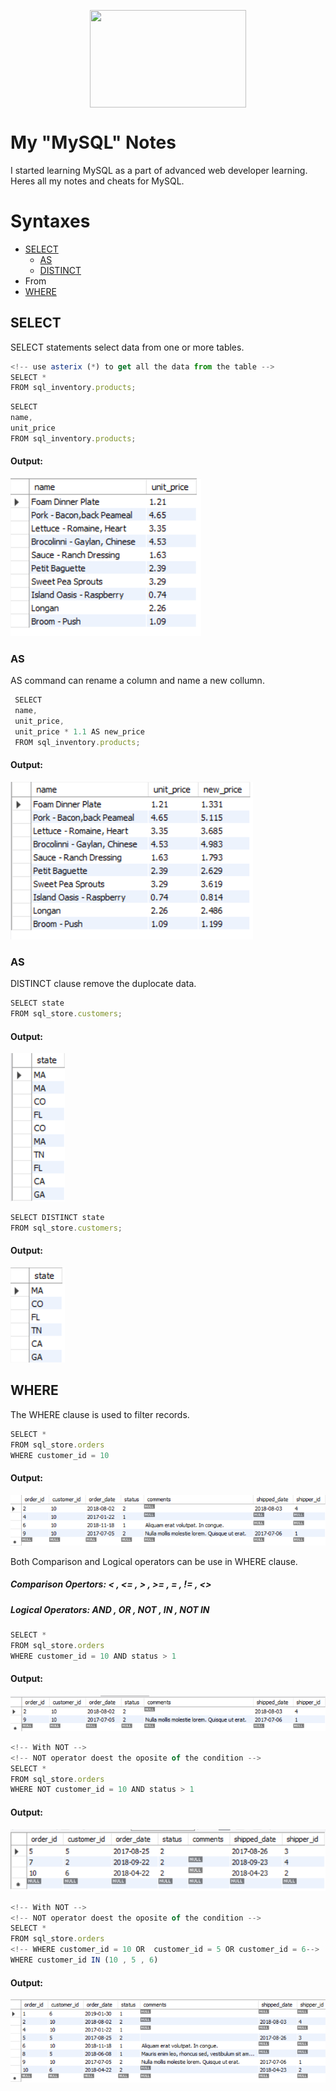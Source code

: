 
<!-- Logo-->
<p align="center">
<img src="https://1000logos.net/wp-content/uploads/2020/08/MySQL-Logo.png" width="250" height="156" align="center" />
</p>

   
# My "MySQL" Notes

I started learning MySQL as a part of advanced web developer learning. Heres all my notes and cheats for MySQL.


<!-- Syntaxes -->

# Syntaxes

- <a href='#select'>SELECT</a>
   - <a href='#as'>AS</a>
   - <a href='#distinct'>DISTINCT</a>
- From
- <a href='where'>WHERE</a>
 
 
<!-- Select -->
<div id='select'>

## SELECT

SELECT statements select data from one or more tables.

```javascript
<!-- use asterix (*) to get all the data from the table -->
SELECT *
FROM sql_inventory.products;
```

```javascript
SELECT 
name,
unit_price
FROM sql_inventory.products;
```
#### Output:
   
![](./Assets/01selectexmpl.png)
</div>

   
<!-- AS -->
<div id='as'>
   
### AS
   
AS command can rename a column and name a new collumn.
   
```javascript
 SELECT 
 name,
 unit_price,
 unit_price * 1.1 AS new_price
 FROM sql_inventory.products;
```
#### Output:
   
![](./Assets/02asexmpl.png) 
   
</div>

<!-- Distinct -->

<div id='distinct'>

### AS

DISTINCT clause remove the duplocate data.

```javascript
SELECT state
FROM sql_store.customers;
```
#### Output:

![](./Assets/03distinctexmpl.png) 

```javascript
SELECT DISTINCT state
FROM sql_store.customers;
```
#### Output:

![](./Assets/04distinctexmpl.png) 
   
</div>

<!-- where -->

<div id='where'>

   ## WHERE

The WHERE clause is used to filter records.

```javascript
SELECT *
FROM sql_store.orders
WHERE customer_id = 10
```
#### Output:

![](./Assets/05whereexmpl.png) 

Both Comparison and Logical operators can be use in WHERE clause.

##### Comparison Opertors: < , <= , > , >= , = , != , <>

##### Logical Operators: AND , OR , NOT , IN , NOT IN

```javascript
SELECT *
FROM sql_store.orders
WHERE customer_id = 10 AND status > 1
```
#### Output:

![](./Assets/06whereexmpl.png) 
   
```javascript
<!-- With NOT -->
<!-- NOT operator doest the oposite of the condition -->
SELECT *
FROM sql_store.orders
WHERE NOT customer_id = 10 AND status > 1
```
#### Output:

![](./Assets/07whereexmpl.png) 
   
```javascript
<!-- With NOT -->
<!-- NOT operator doest the oposite of the condition -->
SELECT *
FROM sql_store.orders
<!-- WHERE customer_id = 10 OR  customer_id = 5 OR customer_id = 6-->
WHERE customer_id IN (10 , 5 , 6)
```
#### Output:

![](./Assets/08whereexmpl.png) 
   
</div>
